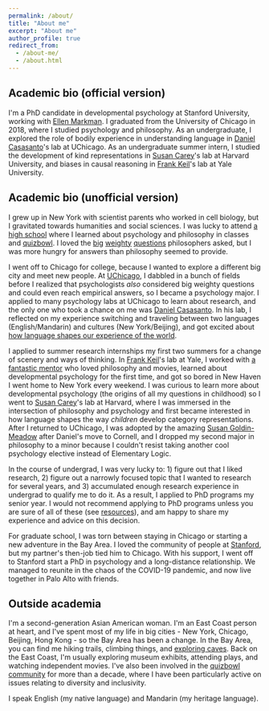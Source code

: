 ```yaml
---
permalink: /about/
title: "About me"
excerpt: "About me"
author_profile: true
redirect_from:
  - /about-me/
  - /about.html
---
```


## Academic bio (official version)
I'm a PhD candidate in developmental psychology at Stanford University, working with [Ellen Markman](https://markmanlab.stanford.edu). I graduated from the University of Chicago in 2018, where I studied psychology and philosophy. As an undergraduate, I explored the role of bodily experience in understanding language in [Daniel Casasanto](https://casasanto.com)'s lab at UChicago. As an undergraduate summer intern, I studied the development of kind representations in [Susan Carey](https://psychology.fas.harvard.edu/people/susan-e-carey)'s lab at Harvard University, and biases in causal reasoning in [Frank Keil](https://cogdevlab.yale.edu/)'s lab at Yale University.

## Academic bio (unofficial version)
I grew up in New York with scientist parents who worked in cell biology, but I gravitated towards humanities and social sciences. I was lucky to attend [a high school](https://www.hunterschools.org/high-school) where I learned about psychology and philosophy in classes and [quizbowl](http://www.pace-nsc.org/what-is-quizbowl-a-primer-and-faq-for-newcomers/). I loved the [big](https://en.wikipedia.org/wiki/Metaphysics) [weighty](https://en.wikipedia.org/wiki/Philosophy_of_mind) [questions](https://en.wikipedia.org/wiki/Philosophy_of_language) philosophers asked, but I was more hungry for answers than philosophy seemed to provide.

I went off to Chicago for college, because I wanted to explore a different big city and meet new people. At [UChicago](http://uchicago.edu/), I dabbled in a bunch of fields before I realized that psychologists *also* considered big weighty questions and could even reach empirical answers, so I became a psychology major. I applied to many psychology labs at UChicago to learn about research, and the only one who took a chance on me was [Daniel Casasanto](http://casasanto.com/). In his lab, I reflected on my experience switching and traveling between two languages (English/Mandarin) and cultures (New York/Beijing), and got excited about [how language shapes our experience of the world](https://www.bbc.co.uk/sounds/play/m0010081). 

I applied to summer research internships my first two summers for a change of scenery and ways of thinking. In [Frank Keil](https://cogdevlab.yale.edu/)'s lab at Yale, I worked with [a fantastic mentor](https://www.sgbjohnson.com/) who loved philosophy and movies, learned about developmental psychology for the first time, and got so bored in New Haven I went home to New York every weekend. I was curious to learn more about developmental psychology (the origins of all my questions in childhood) so I went to [Susan Carey](https://psychology.fas.harvard.edu/people/susan-e-carey)'s lab at Harvard, where I was immersed in the intersection of philosophy and psychology and first became interested in how language shapes the way *children* develop category representations. After I returned to UChicago, I was adopted by the amazing [Susan Goldin-Meadow](https://voices.uchicago.edu/goldinmeadowlab/) after Daniel's move to Cornell, and I dropped my second major in philosophy to a minor because I couldn't resist taking another cool psychology elective instead of Elementary Logic.

In the course of undergrad, I was very lucky to: 1) figure out that I liked research, 2) figure out a narrowly focused topic that I wanted to research for several years, and 3) accumulated enough research experience in undergrad to qualify me to do it. As a result, I applied to PhD programs my senior year. I would not recommend applying to PhD programs unless you are sure of all of these (see [resources](/resources.html)), and am happy to share my experience and advice on this decision. 

For graduate school, I was torn between staying in Chicago or starting a new adventure in the Bay Area. I loved the community of people at [Stanford](https://psychology.stanford.edu/), but my partner's then-job tied him to Chicago. With his support, I went off to Stanford start a PhD in psychology and a long-distance relationship. We managed to reunite in the chaos of the COVID-19 pandemic, and now live together in Palo Alto with friends.

## Outside academia
I'm a second-generation Asian American woman. I'm an East Coast person at heart, and I've spent most of my life in big cities - New York, Chicago, Beijing, Hong Kong - so the Bay Area has been a change. In the Bay Area, you can find me hiking trails, climbing things, and [exploring caves](https://www.sfbaycaving.org/). Back on the East Coast, I'm usually exploring museum exhibits, attending plays, and watching independent movies. I've also been involved in the [quizbowl community](http://www.pace-nsc.org/what-is-quizbowl-a-primer-and-faq-for-newcomers/) for more than a decade, where I have been particularly active on issues relating to diversity and inclusivity. 

I speak English (my native language) and Mandarin (my heritage language).
